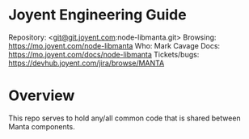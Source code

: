 # Joyent Engineering Guide

Repository: <git@git.joyent.com:node-libmanta.git>
Browsing: <https://mo.joyent.com/node-libmanta>
Who: Mark Cavage
Docs: <https://mo.joyent.com/docs/node-libmanta>
Tickets/bugs: <https://devhub.joyent.com/jira/browse/MANTA>


# Overview

This repo serves to hold any/all common code that is shared between Manta
components.
